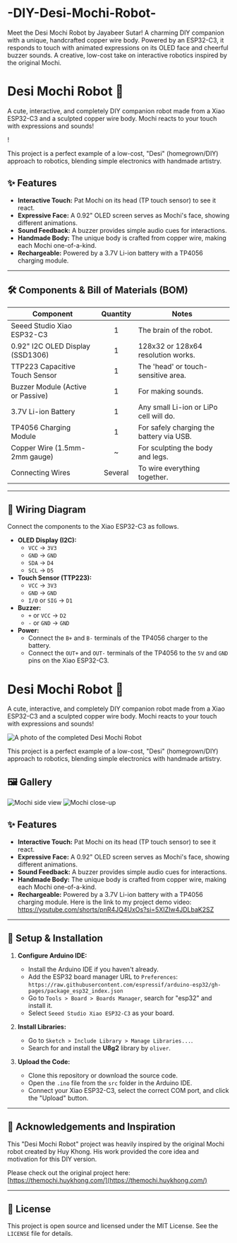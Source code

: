 # -DIY-Desi-Mochi-Robot-
Meet the Desi Mochi Robot by Jayabeer Sutar! A charming DIY companion with a unique, handcrafted copper wire body. Powered by an ESP32-C3, it responds to touch with animated expressions on its OLED face and cheerful buzzer sounds. A creative, low-cost take on interactive robotics inspired by the original Mochi.
# Desi Mochi Robot 🤖

A cute, interactive, and completely DIY companion robot made from a Xiao ESP32-C3 and a sculpted copper wire body. Mochi reacts to your touch with expressions and sounds!

!

This project is a perfect example of a low-cost, "Desi" (homegrown/DIY) approach to robotics, blending simple electronics with handmade artistry.

## ✨ Features

* **Interactive Touch:** Pat Mochi on its head (TP touch sensor) to see it react.
* **Expressive Face:** A 0.92" OLED screen serves as Mochi's face, showing different animations.
* **Sound Feedback:** A buzzer provides simple audio cues for interactions.
* **Handmade Body:** The unique body is crafted from copper wire, making each Mochi one-of-a-kind.
* **Rechargeable:** Powered by a 3.7V Li-ion battery with a TP4056 charging module.

---

## 🛠️ Components & Bill of Materials (BOM)

| Component                     | Quantity | Notes                                      |
| ----------------------------- | :------: | ------------------------------------------ |
| Seeed Studio Xiao ESP32-C3    |    1     | The brain of the robot.                    |
| 0.92" I2C OLED Display (SSD1306)|    1     | 128x32 or 128x64 resolution works.         |
| TTP223 Capacitive Touch Sensor|    1     | The 'head' or touch-sensitive area.        |
| Buzzer Module (Active or Passive)|    1     | For making sounds.                         |
| 3.7V Li-ion Battery           |    1     | Any small Li-ion or LiPo cell will do.     |
| TP4056 Charging Module        |    1     | For safely charging the battery via USB.   |
| Copper Wire (1.5mm-2mm gauge) |    ~     | For sculpting the body and legs.           |
| Connecting Wires              |  Several | To wire everything together.               |

---

## 🔌 Wiring Diagram

Connect the components to the Xiao ESP32-C3 as follows.

* **OLED Display (I2C):**
    * `VCC` -> `3V3`
    * `GND` -> `GND`
    * `SDA` -> `D4`
    * `SCL` -> `D5`
* **Touch Sensor (TTP223):**
    * `VCC` -> `3V3`
    * `GND` -> `GND`
    * `I/O` or `SIG` -> `D1`
* **Buzzer:**
    * `+` or `VCC` -> `D2`
    * `-` or `GND` -> `GND`
* **Power:**
    * Connect the `B+` and `B-` terminals of the TP4056 charger to the battery.
    * Connect the `OUT+` and `OUT-` terminals of the TP4056 to the `5V` and `GND` pins on the Xiao ESP32-C3.

# Desi Mochi Robot 🤖

A cute, interactive, and completely DIY companion robot made from a Xiao ESP32-C3 and a sculpted copper wire body. Mochi reacts to your touch with expressions and sounds!

![A photo of the completed Desi Mochi Robot](20240401_182110.jpg)

This project is a perfect example of a low-cost, "Desi" (homegrown/DIY) approach to robotics, blending simple electronics with handmade artistry.

## 🖼️ Gallery
![Mochi side view](media/IMG_9561.JPG)
![Mochi close-up](media/IMG_9559.JPG)
## ✨ Features
* **Interactive Touch:** Pat Mochi on its head (TP touch sensor) to see it react.
* **Expressive Face:** A 0.92" OLED screen serves as Mochi's face, showing different animations.
* **Sound Feedback:** A buzzer provides simple audio cues for interactions.
* **Handmade Body:** The unique body is crafted from copper wire, making each Mochi one-of-a-kind.
* **Rechargeable:** Powered by a 3.7V Li-ion battery with a TP4056 charging module.
Here is the link to my project demo video:
https://youtube.com/shorts/pnR4JQ4UxOs?si=5XIZIw4JDLbaK2SZ
---

## 🚀 Setup & Installation

1.  **Configure Arduino IDE:**
    * Install the Arduino IDE if you haven't already.
    * Add the ESP32 board manager URL to `Preferences`: `https://raw.githubusercontent.com/espressif/arduino-esp32/gh-pages/package_esp32_index.json`
    * Go to `Tools > Board > Boards Manager`, search for "esp32" and install it.
    * Select `Seeed Studio Xiao ESP32-C3` as your board.

2.  **Install Libraries:**
    * Go to `Sketch > Include Library > Manage Libraries...`.
    * Search for and install the **U8g2** library by `oliver`.

3.  **Upload the Code:**
    * Clone this repository or download the source code.
    * Open the `.ino` file from the `src` folder in the Arduino IDE.
    * Connect your Xiao ESP32-C3, select the correct COM port, and click the "Upload" button.

---

## 🙏 Acknowledgements and Inspiration

This "Desi Mochi Robot" project was heavily inspired by the original Mochi robot created by Huy Khong. His work provided the core idea and motivation for this DIY version.

Please check out the original project here: [https://themochi.huykhong.com/](https://themochi.huykhong.com/)

---

## 📄 License

This project is open source and licensed under the MIT License. See the `LICENSE` file for details.

